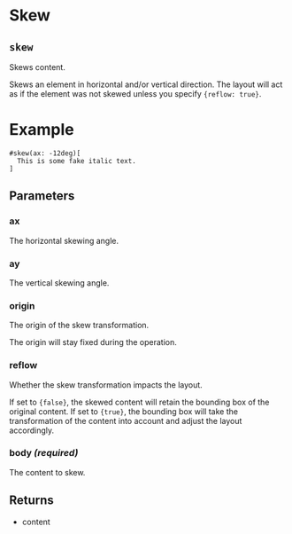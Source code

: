 # Skew

## `skew`

Skews content.

Skews an element in horizontal and/or vertical direction. The layout will
act as if the element was not skewed unless you specify `{reflow: true}`.

# Example
```example
#skew(ax: -12deg)[
  This is some fake italic text.
]
```

## Parameters

### ax 

The horizontal skewing angle.



### ay 

The vertical skewing angle.



### origin 

The origin of the skew transformation.

The origin will stay fixed during the operation.



### reflow 

Whether the skew transformation impacts the layout.

If set to `{false}`, the skewed content will retain the bounding box of
the original content. If set to `{true}`, the bounding box will take the
transformation of the content into account and adjust the layout accordingly.



### body *(required)*

The content to skew.

## Returns

- content

